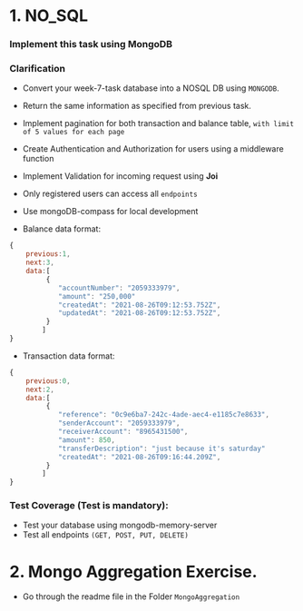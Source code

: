 # 1. NO_SQL

### Implement this task using MongoDB

### Clarification
- Convert your week-7-task database into a NOSQL DB using `MONGODB`. 
- Return the same information as specified from previous task.
- Implement pagination for both transaction and balance table, `with limit of 5 values for each page`
- Create Authentication and Authorization for users using a middleware function
- Implement Validation for incoming request using  **Joi**
- Only registered users can access all `endpoints`
- Use mongoDB-compass for local development

- Balance data format:
```js
{
    previous:1,
    next:3,
    data:[
         { 
            "accountNumber": "2059333979",
            "amount": "250,000"
            "createdAt": "2021-08-26T09:12:53.752Z",
            "updatedAt": "2021-08-26T09:12:53.752Z",
         } 
        ]
}

```

- Transaction data format:
```js
{
    previous:0,
    next:2,
    data:[
         { 
            "reference": "0c9e6ba7-242c-4ade-aec4-e1185c7e8633",
            "senderAccount": "2059333979",
            "receiverAccount": "8965431500",
            "amount": 850,
            "transferDescription": "just because it's saturday"
            "createdAt": "2021-08-26T09:16:44.209Z",
         } 
        ]
}

```

### Test Coverage (Test is mandatory):
- Test your database using mongodb-memory-server
- Test all endpoints `(GET, POST, PUT, DELETE)`


# 2. Mongo Aggregation Exercise.
- Go through the readme file in the Folder `MongoAggregation`
